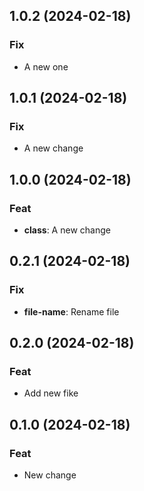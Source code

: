 ## 1.0.2 (2024-02-18)

### Fix

- A new one

## 1.0.1 (2024-02-18)

### Fix

- A new change

## 1.0.0 (2024-02-18)

### Feat

- **class**: A new change

## 0.2.1 (2024-02-18)

### Fix

- **file-name**: Rename file

## 0.2.0 (2024-02-18)

### Feat

- Add new fike

## 0.1.0 (2024-02-18)

### Feat

- New change
